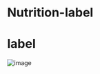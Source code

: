 # Nutrition-label

<h1>label </h1>

![image](https://user-images.githubusercontent.com/117254052/203406240-e3880bfd-20e6-4054-ac54-2229ae64975f.png)

